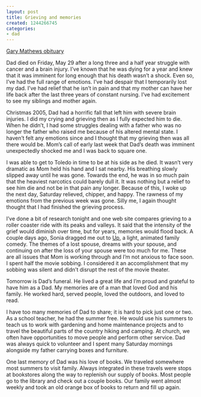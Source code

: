 ```yaml
---
layout: post
title: Grieving and memories
created: 1244266745
categories:
- dad
---
```

<a href="http://familyhistory.mathews2000.com/drupal/gary-alton-mathews-1944-obituary">Gary Mathews obituary</a>

Dad died on Friday, May 29 after a long three and a half year struggle with cancer and a brain injury.  I’ve known that he was dying for a year and knew that it was imminent for long enough that his death wasn’t a shock.  Even so, I’ve had the full range of emotions.  I’ve had despair that I temporarily lost my dad.  I’ve had relief that he isn’t in pain and that my mother can have her life back after the last three years of constant nursing.  I’ve had excitement to see my siblings and mother again.

Christmas 2005, Dad had a horrific fall that left him with severe brain injuries.  I did my crying and grieving then as I fully expected him to die.  When he didn’t, I had some struggles dealing with a father who was no longer the father who raised me because of his altered mental state.  I haven’t felt any emotions since and I thought that my grieving then was all there would be.  Mom’s call of early last week that Dad’s death was imminent unexpectedly shocked me and I was back to square one.  

I was able to get to Toledo in time to be at his side as he died.  It wasn’t very dramatic as Mom held his hand and I sat nearby.  His breathing slowly slipped away until he was gone.  Towards the end, he was in so much pain that the heaviest narcotics could barely dull it.  It was nothing but a relief to see him die and not be in that pain any longer.  Because of this, I woke up the next day, Saturday relieved, chipper, and happy.  The rawness of my emotions from the previous week was gone.  Silly me, I again thought thought that I had finished the grieving process.

I’ve done a bit of research tonight and one web site compares grieving to a roller coaster ride with its peaks and valleys.  It said that the intensity of the grief would diminish over time, but for years, memories would flood back.  A couple days ago, Sonia dragged me out to <a href="http://disney.go.com/disneypictures/up/">Up</a>, a light, animated family comedy.  The themes of a lost spouse, dreams with your spouse, and continuing on after the loss of your spouse were too much for me.  These are all issues that Mom is working through and I’m not anxious to face soon.  I spent half the movie sobbing.  I considered it an accomplishment that my sobbing was silent and didn’t disrupt the rest of the movie theater.

Tomorrow is Dad’s funeral.  He lived a great life and I’m proud and grateful to have him as a Dad.  My memories are of a man that loved God and his family.  He worked hard, served people, loved the outdoors, and loved to read.  

I have too many memories of Dad to share; it is hard to pick just one or two.  As a school teacher, he had the summer free.  He would use his summers to teach us to work with gardening and home maintenance projects and to travel the beautiful parts of the country hiking and camping.  At church, we often have opportunities to move people and perform other service.  Dad was always quick to volunteer and I spent many Saturday mornings alongside my father carrying boxes and furniture.  

One last memory of Dad was his love of books.  We traveled somewhere most summers to visit family.  Always integrated in these travels were stops at bookstores along the way to replenish our supply of books.  Most people go to the library and check out a couple books.  Our family went almost weekly and took an old orange box of books to return and fill up again.  

